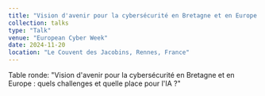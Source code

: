 ```yaml
---
title: "Vision d'avenir pour la cybersécurité en Bretagne et en Europe : quels challenges et quelle place pour l'IA ? (table ronde)"
collection: talks
type: "Talk"
venue: "European Cyber Week"
date: 2024-11-20
location: "Le Couvent des Jacobins, Rennes, France"
---
```


Table ronde: "Vision d'avenir pour la cybersécurité en Bretagne et en Europe : quels challenges et quelle place pour l'IA ?"
